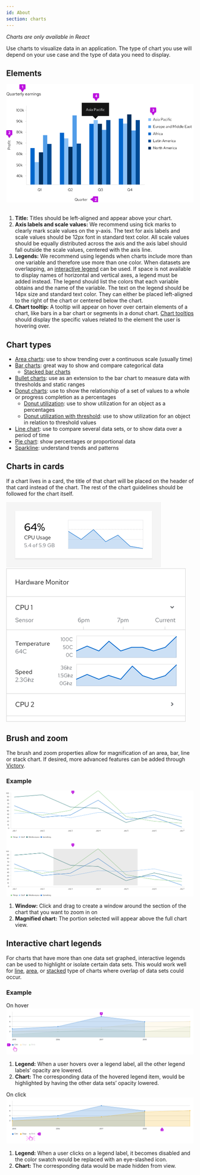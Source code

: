 ```yaml
---
id: About
section: charts
---
```


_Charts are only available in React_

Use charts to visualize data in an application. The type of chart you use will depend on your use case and the type of data you need to display.

## Elements
<img src="./img/axis-labels.png" alt="Chart with axis labels" width="713"/> 

1. **Title:** Titles should be left-aligned and appear above your chart.
2. **Axis labels and scale values:**  We recommend using tick marks to clearly mark scale values on the y-axis. The text for axis labels and scale values should be 12px font in standard text color. All scale values should be equally distributed across the axis and the axis label should fall outside the scale values, centered with the axis line.
3. **Legends:** We recommend using legends when charts include more than one variable and therefore use more than one color. When datasets are overlapping, an [interactive legend](#interactive-chart-legends) can be used. If space is not available to display names of horizontal and vertical axes, a legend must be added instead. The legend should list the colors that each variable obtains and the name of the variable. The text on the legend should be 14px size and standard text color. They can either be placed left-aligned to the right of the chart or centered below the chart.
4. **Chart tooltip:** A tooltip will appear on hover over certain elements of a chart, like bars in a bar chart or segments in a donut chart. [Chart tooltips](/charts/tooltip-chart) should display the specific values related to the element the user is hovering over. 

## Chart types
- [Area charts](/charts/area-chart/design-guidelines): use to show trending over a continuous scale (usually time)
- [Bar charts](/charts/bar-chart/design-guidelines): great way to show and compare categorical data
  - [Stacked bar charts](/charts/stacked-chart/design-guidelines)
- [Bullet charts](/charts/bullet-chart): use as an extension to the bar chart to measure data with thresholds and static ranges
- [Donut charts](/charts/donut-chart/design-guidelines): use to show the relationship of a set of values to a whole or progress completion as a percentages
  - [Donut utilization](/charts/donut-utilization-chart/design-guidelines): use to show utilization for an object as a percentages
  - [Donut utilization with threshold](/charts/donut-utilization-chart/design-guidelines#donut-chart---utilization-with-threshold): use to show utilization for an object in relation to threshold values
- [Line chart](/charts/line-chart/design-guidelines): use to compare several data sets, or to show data over a period of time
- [Pie chart](/charts/pie-chart/design-guidelines): show percentages or proportional data
- [Sparkline](/charts/sparkline-chart/design-guidelines): understand trends and patterns

## Charts in cards
If a chart lives in a card, the title of that chart will be placed on the header of that card instead of the chart. The rest of the chart guidelines should be followed for the chart itself.

<img src="./img/chart-on-a-card.png" alt="Chart on a card" width="416"/>

<img src="./img/sparkline-card.png" alt="Sparkline on a card" width="482"/>

## Brush and zoom
The brush and zoom properties allow for magnification of an area, bar, line or stack chart. If desired, more advanced features can be added through [Victory](https://formidable.com/open-source/victory/guides/brush-and-zoom/).

### Example

<img src="./img/brush-and-zoom.png" alt="Brush and zoom" />

1. **Window:** Click and drag to create a window around the section of the chart that you want to zoom in on
2. **Magnified chart:** The portion selected will appear above the full chart view.

## Interactive chart legends
For charts that have more than one data set graphed, interactive legends can be used to highlight or isolate certain data sets.  This would work well for [line](#line-chart), [area](#area-chart), or [stacked](#stacked-bar-charts) type of charts where overlap of data sets could occur.

### Example
On hover
<img src="./img/interactive-legend-hover.png" alt="Interactive legend on hover" />

1. **Legend:** When a user hovers over a legend label, all the other legend labels’ opacity are lowered.
2. **Chart:** The corresponding data of the hovered legend item, would be highlighted by having the other data sets’ opacity lowered.

On click
<img src="./img/interactive-legend-hide.png" alt="Interactive legend hidden" />

1. **Legend:** When a user clicks on a legend label, it becomes disabled and the color swatch would be replaced with an eye-slashed icon.
2. **Chart:** The corresponding data would be made hidden from view.
